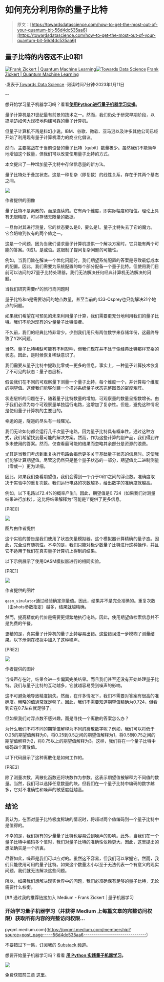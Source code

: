 # 如何充分利用你的量子比特

> 原文：[https://towardsdatascience.com/how-to-get-the-most-out-of-your-quantum-bit-56d4dc535aa6](https://towardsdatascience.com/how-to-get-the-most-out-of-your-quantum-bit-56d4dc535aa6)

## 量子比特的内容远不止0和1

[](https://pyqml.medium.com/?source=post_page-----56d4dc535aa6--------------------------------)[![Frank Zickert | Quantum Machine Learning](../Images/ae361c0d68d13dac21bb86c7496d2917.png)](https://pyqml.medium.com/?source=post_page-----56d4dc535aa6--------------------------------)[](https://towardsdatascience.com/?source=post_page-----56d4dc535aa6--------------------------------)[![Towards Data Science](../Images/a6ff2676ffcc0c7aad8aaf1d79379785.png)](https://towardsdatascience.com/?source=post_page-----56d4dc535aa6--------------------------------) [Frank Zickert | Quantum Machine Learning](https://pyqml.medium.com/?source=post_page-----56d4dc535aa6--------------------------------)

·发表于[Towards Data Science](https://towardsdatascience.com/?source=post_page-----56d4dc535aa6--------------------------------) ·阅读时间7分钟·2023年1月11日

--

想开始学习量子机器学习吗？看看[**使用Python进行量子机器学习实操**](https://www.pyqml.com/volume1?provider=medium&origin=mostofqubit)**。**

量子计算机是21世纪最有前景的技术之一。然而，我们仍处于研究早期阶段，以搞清楚如何大规模地构建可靠的量子计算机。

但量子计算机不再是科幻小说。IBM、谷歌、微软、亚马逊以及许多其他公司已经开始了利用现有量子计算机潜力的商业化倡议。

然而，主要挑战在于当前设备的量子比特（qubit）数量极少。虽然我们不能简单地增加这个数量，但我们可以改变使用量子比特的方式。

本文提出了一种增加量子比特中存储信息量的新方法。

量子比特处于叠加状态。这是一种复杂（即复数）的线性关系，存在于其两个基态之间。

![](../Images/404e41a8830212ae0356bdc1219619d1.png)

作者提供的图像

量子比特不是离散的，而是连续的。它有两个维度，即实际幅度和相位。理论上具有无限精度，可以存储无限量的数据。

一旦你对其进行测量，它的状态要么是0，要么是1。量子比特失去了它的魔力。它会坍缩到仅有的两个值之一。

这是一个问题，因为当我们请求量子计算机提供一个解决方案时，它只能有两个可能的答案。0或1。是或否。这限制了提问复杂问题的可能性。

例如，当我们旨在解决一个优化问题时，我们期望系统配置的答案是导致最低成本的配置。因此，我们需要为系统配置的每个部分配备一个量子比特。但使用我们目前可以访问的27量子比特处理器，我们无法解决任何经典计算机无法解决的问题。

当我们研究需要n²的旅行商问题时

量子比特和n是需要访问的地点数量，甚至当前的433-Osprey也只能解决21个地点的问题。

如果我们希望在可预见的未来利用量子计算，我们需要更充分地利用我们的量子比特。我们不能对现有的少量量子比特浪费。

不久前，我们的经典比特非常少。少到我们用只有两位数字来存储年份，这最终导致了Y2K问题。

当然，量子比特稀缺可能有不利影响，但我们现在并不处于像经典比特那样充裕的状态。因此，是时候恢复稀缺意识了。

我们需要从量子比特中提取比零或一更多的信息。事实上，一种量子计算技术恢复了不可见的状态：量子态层析。

假设我们在不同的可观察量下测量一个量子比特，每个维度一个，并计算每个维度的期望值。这使我们能够创建一个描述系统量子状态完整图景的密度矩阵。

状态层析的问题在于，随着量子比特数量的增加，可观察量的数量呈指数增长。由于我们必须为每个可观察量单独运行电路，这增加了复杂性。但是，避免这种情况是使用量子计算机的主要目的。

幸运的是，隧道的尽头有一线曙光。

我们无论如何都会运行几千次量子电路，因为量子比特具有概率性。通过这种方式，我们希望找到最可能的解决方案。然而，作为这些计算的副产品，我们得到许多未使用的答案。然而，仅查看最可能的结果而忽略其余部分是资源的浪费。

尤其是当我们考虑到重复执行电路会揭示更多关于基础量子状态的信息时。这使我们能够计算期望值。尽管这仍然只是整个量子状态的一部分，期望值比二进制测量（零或一）更为详细。

因此，如果我们查看期望值，我们会得到一个介于0和1之间的浮点数。准确度取决于实验中的重复次数。我们运行电路的次数越多，给出数字的准确度就越高。

例如，以下电路以72.4%的概率产生1。因此，期望值是0.724（如果我们对测量结果进行加权）。这比将结果解释为“可能是1”提供了更多信息。

[PRE0]

![](../Images/aa07334cf7f35ea76c5c15dbd6a14bf7.png)

图片由作者提供

这个实验的警告是我们使用了状态矢量模拟器。这个模拟器计算精确的量子态。因此，完全没有随机性。不幸的是，我们只能对极少数量子比特进行这种操作，并且它不适用于我们在真实量子计算机上得到的结果。

以下示例展示了使用QASM模拟器进行的相同实验。

[PRE1]

![](../Images/85a11261e6696b4c3deaf5d1f84898ce.png)

作者提供的图片

`qasm_simulator`通过经验确定测量值。因此，结果并不是完全准确的。重复次数（由shots参数指定）越多，结果就越精确。

然而，提高精度的代价是需要更频繁地执行电路。因此，使用期望值检索信息并不是免费的午餐。

更糟的是，真实量子计算机的量子比特容易出错。这些错误进一步模糊了测量结果。以下示例在模拟中加入了这种噪声。

[PRE2]

![](../Images/7ba4e0eaece564391f48016b5ad34b57.png)

作者提供的图片

当噪声存在时，结果会进一步偏离完美结果。而且我们甚至还没有开始处理量子比特。我们与量子比特的互动越多，它就越容易受到噪声的影响。

这不可避免地导致精度损失。然而，在许多情况下，我们不需要对答案有很高的准确度。粗略的值通常就足够了。因此，我们不需要知道期望值精确为0.724，但看到它在0.7左右就足够了。

但如果我们对浮点数不感兴趣，而是寻找一个离散的答案怎么办？

为什么我们不将不同的期望值解释为不同的离散数字呢？例如，我们可以将低于0.25的期望值解释为0，将0.25到0.5之间的期望值解释为1，将0.5到0.75之间的期望值解释为2，将0.75以上的期望值解释为3。这样，我们将在一个量子比特中编码四个离散值。

以下代码展示了这种离散化是如何工作的。

[PRE3]

除了测量次数，离散化函数还将块数作为参数。这表示期望值被解释为不同值的数量。当然，我们可以选择任意数量的块。但我们在一个量子比特中编码的数字越多，它对不准确性和噪声的敏感度就越高。

## 结论

我认为，在面对量子比特极度稀缺的情况时，将超过两个值编码到一个量子比特中是值得的。

不幸的是，我们拥有的少量量子比特也容易受到噪声的影响。此外，当我们在一个量子比特中编码多个值时，我们对量子比特的准确性依赖更大。因此，这里提出的想法确实是一个折衷。

尽管如此，噪声是我们可以应对的。虽然这不容易，但我们可以掌握它。然而，我们只能使用可用的量子比特。如果这个数量太小以至于无法代表一个有意义的现实问题，我们就无法解决这些问题。

所以，如果我们想解决现实世界中的问题，我们必须确保有足够的量子比特，无论需要什么权衡。

[](https://pyqml.medium.com/membership?source=post_page-----56d4dc535aa6--------------------------------) [## 通过我的推荐链接加入 Medium - Frank Zickert | 量子机器学习

### 开始学习量子机器学习（并获得 Medium 上每篇文章的完整访问权限）获取所有内容的完整访问权限…

pyqml.medium.com](https://pyqml.medium.com/membership?source=post_page-----56d4dc535aa6--------------------------------)

不要错过下一集，订阅我的 [Substack 频道](https://pyqml.substack.com/)。

想要开始量子机器学习吗？看看 [**用 Python 实践量子机器学习**](https://www.pyqml.com/page?ref=medium_getmost&dest=%2F)**。**

![](../Images/c3892c668b9d47f57e47f1e6d80af7b6.png)

免费获取前三章 [这里](https://www.pyqml.com/page?ref=medium_getmost&dest=%2F)。
